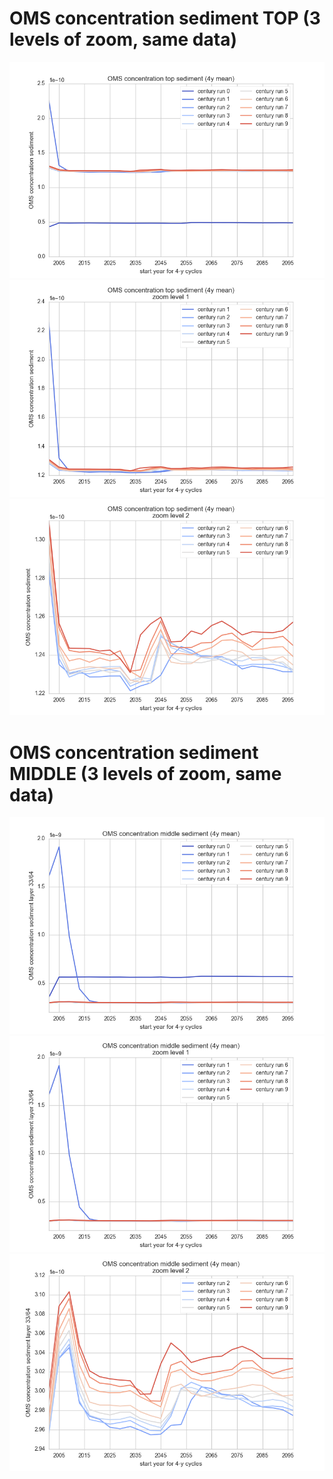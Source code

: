 # OMS concentration sediment TOP (3 levels of zoom, same data) 

![](../figures/OMSsedtop.png) 
![](../figures/OMSsedtopzoomed1.png) 
![](../figures/OMSsedtopzoomed2.png) 

# OMS concentration sediment MIDDLE (3 levels of zoom, same data) 

![](../figures/OMSsedmid.png) 
![](../figures/OMSsedmidzoomed1.png) 
![](../figures/OMSsedmidzoomed2.png)
